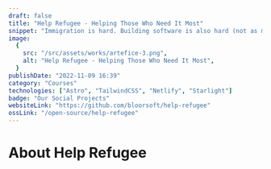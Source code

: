 ```yaml
---
draft: false
title: "Help Refugee - Helping Those Who Need It Most"
snippet: "Immigration is hard. Building software is also hard (not as much). But having detailed and easy-to-understand documentation can make both of these things a bit easier. That's why we are building Help Refugee, a platform that helps Canadian refugees find the information they need to start a new life."
image:
  {
    src: "/src/assets/works/artefice-3.png",
    alt: "Help Refugee - Helping Those Who Need It Most",
  }
publishDate: "2022-11-09 16:39"
category: "Courses"
technologies: ["Astro", "TailwindCSS", "Netlify", "Starlight"]
badge: "Our Social Projects"
websiteLink: "https://github.com/bloorsoft/help-refugee"
ossLink: "/open-source/help-refugee"
---
```


# About Help Refugee